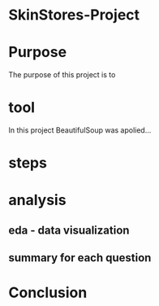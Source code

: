 # SkinStores-Project
# Purpose
The purpose of this  project is to 
# tool
In this project BeautifulSoup was apolied...
# steps
# analysis 
## eda - data visualization
## summary for each question
# Conclusion
